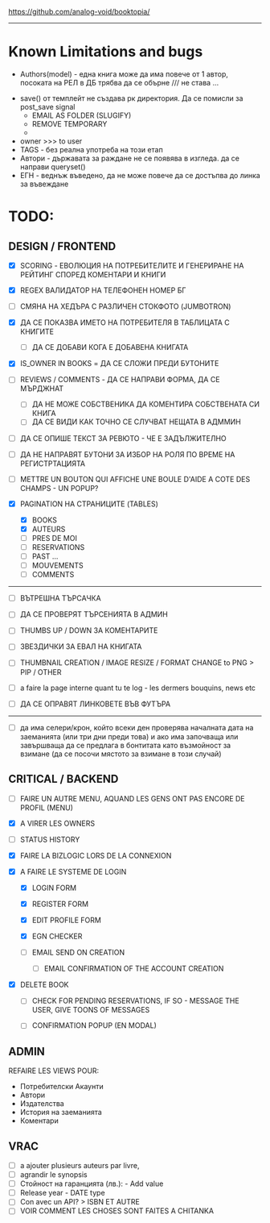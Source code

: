 https://github.com/analog-void/booktopia/
***
# Known Limitations and bugs
* Authors(model)  - една книга може да има повече от 1 автор, посоката на РЕЛ в ДБ трябва да се обърне /// не става ...
- save() от темплейт не създава рк директория. Да се помисли за post_save signal
  	- EMAIL AS FOLDER (SLUGIFY)
  	- REMOVE TEMPORARY
  	- 
- owner >>> to user
- TAGS - без реална употреба на този етап
- Автори - държавата за раждане не се появява в изгледа. да се направи queryset()
- ЕГН - веднъж въведено, да не може повече да се достъпва до линка за въвеждане



# TODO:

## DESIGN / FRONTEND
- [x] SCORING - ЕВОЛЮЦИЯ НА ПОТРЕБИТЕЛИТЕ И ГЕНЕРИРАНЕ НА РЕЙТИНГ СПОРЕД КОМЕНТАРИ И КНИГИ
- [x] REGEX ВАЛИДАТОР НА ТЕЛЕФОНЕН НОМЕР БГ
- [ ] СМЯНА НА ХЕДЪРА С РАЗЛИЧЕН СТОКФОТО (JUMBOTRON)
- [x] ДА СЕ ПОКАЗВА ИМЕТО НА ПОТРЕБИТЕЛЯ В ТАБЛИЦАТА С КНИГИТЕ
  - [ ] ДА СЕ ДОБАВИ КОГА Е ДОБАВЕНА КНИГАТА
  
- [x] IS_OWNER IN BOOKS = ДА СЕ СЛОЖИ ПРЕДИ БУТОНИТЕ
- [ ] REVIEWS / COMMENTS - ДА СЕ НАПРАВИ ФОРМА, ДА СЕ МЪРДЖНАТ
	- [ ] ДА НЕ МОЖЕ СОБСТВЕНИКА ДА КОМЕНТИРА СОБСТВЕНАТА СИ КНИГА
    - [ ] ДА СЕ ВИДИ КАК ТОЧНО СЕ СЛУЧВАТ НЕЩАТА В АДММИН

- [ ] ДА СЕ ОПИШЕ ТЕКСТ ЗА РЕВЮТО - ЧЕ Е ЗАДЪЛЖИТЕЛНО
- [ ] ДА НЕ НАПРАВЯТ БУТОНИ ЗА ИЗБОР НА РОЛЯ ПО ВРЕМЕ НА РЕГИСТРТАЦИЯТА

- [ ] METTRE UN BOUTON QUI AFFICHE UNE BOULE D'AIDE A COTE DES CHAMPS - UN POPUP?
- [x] PAGINATION НА СТРАНИЦИТЕ (TABLES)
	- [x] BOOKS
	- [x] AUTEURS
	- [ ] PRES DE MOI
	- [ ] RESERVATIONS
	- [ ] PAST ...
	- [ ] MOUVEMENTS
	- [ ] COMMENTS

***
- [ ] ВЪТРЕШНА ТЪРСАЧКА
- [ ] ДА СЕ ПРОВЕРЯТ ТЪРСЕНИЯТА В АДМИН   
- [ ] THUMBS UP / DOWN ЗА КОМЕНТАРИТЕ
- [ ] ЗВЕЗДИЧКИ ЗА ЕВАЛ НА КНИГАТА 
- [ ] THUMBNAIL CREATION / IMAGE RESIZE / FORMAT CHANGE to PNG > PIP / OTHER

- [ ] a faire la page interne quant tu te log - les dermers bouquins, news etc
- [ ] ДА СЕ ОПРАВЯТ ЛИНКОВЕТЕ ВЪВ ФУТЪРА

***
- [ ] да има селери/крон, който всеки ден проверява началната дата на заеманията (или три дни преди това) и ако има 
започваща или завършваща да се предлага в бонтитата като възмойност за взимане (да се посочи мястото за взимане в 
този случай)


## CRITICAL / BACKEND
- [ ] FAIRE UN AUTRE MENU, AQUAND LES GENS ONT PAS ENCORE DE PROFIL (MENU)

- [x] A VIRER LES OWNERS
- [ ] STATUS HISTORY
  

- [x] FAIRE LA BIZLOGIC LORS DE LA CONNEXION 
- [X] A FAIRE LE SYSTEME DE LOGIN
	- [X] LOGIN FORM
	- [X] REGISTER FORM
	- [X] EDIT PROFILE FORM
	- [X] EGN CHECKER
	  
	- [ ] EMAIL SEND ON CREATION
		- [ ] EMAIL CONFIRMATION OF THE ACCOUNT CREATION
	
- [x] DELETE BOOK
	- [ ] CHECK FOR PENDING RESERVATIONS, IF SO - MESSAGE THE USER, GIVE TOONS OF MESSAGES
	- [ ] CONFIRMATION POPUP (EN MODAL)


## ADMIN
REFAIRE LES VIEWS POUR:
- Потребителски Акаунти
- Автори
- Издателства
- История на заеманията
- Коментари


## VRAC
- [ ] a ajouter plusieurs auteurs par livre, 
- [ ] agrandir le synopsis
- [ ] Стойност на гаранцията (лв.): - Add value
- [ ] Release year - DATE type
- [ ] Con avec un API? > ISBN ET AUTRE
- [ ] VOIR COMMENT LES CHOSES SONT FAITES A CHITANKA
